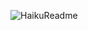 ![HaikuReadme]([https://chinmay29hub-haiku-readme.vercel.app/api?theme=dracula&type=horizontal&border=false&t=1756775075](https://camo.githubusercontent.com/2e249b88a2cb41fa53c41754d07e30f6e35ef8bab3dd1508249747f8b6f47510/68747470733a2f2f6368696e6d617932396875622d6861696b752d726561646d652e76657263656c2e6170702f6170693f7468656d653d64726163756c6126747970653d686f72697a6f6e74616c26626f726465723d7472756526743d31373536373735303735))
